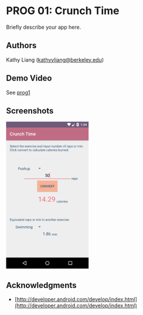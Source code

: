 # PROG 01: Crunch Time

Briefly describe your app here.

## Authors

Kathy Liang ([kathyyliang@berkeley.edu](mailto:kathyyliang@berkeley.edu))

## Demo Video

See [prog1](https://youtu.be/7uJkJUpwdxc)

## Screenshots

<img src="screenshots/device-2016-02-05-223505.png" height="400" alt="Screenshot"/>

## Acknowledgments

* [http://developer.android.com/develop/index.html](http://developer.android.com/develop/index.html)

